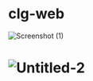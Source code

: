 # clg-web
![Screenshot (1)](https://user-images.githubusercontent.com/112082808/209677271-ef59d2ac-f15e-4207-b09b-8a9bc4f9d324.png)

# ![Untitled-2](https://user-images.githubusercontent.com/112082808/209466277-9fc36802-02df-46cb-9390-a1c826359850.jpg)
